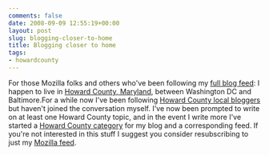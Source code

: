 ```yaml
---
comments: false
date: 2008-09-09 12:55:19+00:00
layout: post
slug: blogging-closer-to-home
title: Blogging closer to home
tags:
- howardcounty
---
```


For those Mozilla folks and others who've been following my [full blog feed](http://blog.hecker.org/feed/): I happen to live in [Howard County, Maryland](http://en.wikipedia.org/wiki/Howard_County,_Maryland), between Washington DC and Baltimore.For a while now I've been following [Howard County local bloggers](http://www.hocoblogs.com/) but haven't joined the conversation myself. I've now been prompted to write on at least one Howard County topic, and in the event I write more I've started a [Howard County category](http://blog.hecker.org/category/howardcounty/) for my blog and a corresponding feed. If you're not interested in this stuff I suggest you consider resubscribing to just my [Mozilla feed](http://blog.hecker.org/feed/mozilla/).
